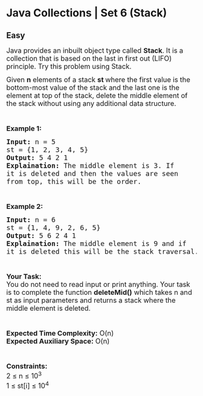 # Java Collections | Set 6 (Stack)
## Easy 
<div class="problem-statement">
                <p></p><p><span style="font-size:18px">Java provides an inbuilt object type called&nbsp;<strong>Stack</strong>. It is a collection that is based on the last in first out (LIFO) principle. Try this problem using Stack.&nbsp;</span></p>

<p><span style="font-size:18px">Given <strong>n</strong> elements of a stack <strong>st </strong>where the first value is the bottom-most value of the stack and the last one is the element at top of the stack, delete the middle element of the stack without using any additional data structure.</span></p>

<p>&nbsp;</p>

<p><strong><span style="font-size:18px">Example 1:</span></strong></p>

<pre><span style="font-size:18px"><strong>Input:</strong> n = 5
st = {1, 2, 3, 4, 5}
<strong>Output:</strong> 5 4 2 1
<strong>Explaination:</strong> The middle element is 3. If 
it is deleted and then the values are seen 
from top, this will be the order.</span></pre>

<p>&nbsp;</p>

<p><strong><span style="font-size:18px">Example 2:</span></strong></p>

<pre><span style="font-size:18px"><strong>Input:</strong> n = 6
st = {1, 4, 9, 2, 6, 5}
<strong>Output:</strong> 5 6 2 4 1
<strong>Explaination:</strong> The middle element is 9 and if 
it is deleted this will be the stack traversal. </span></pre>

<p>&nbsp;</p>

<p><span style="font-size:18px"><strong>Your Task:</strong><br>
You do not need to read input or print anything. Your task is to complete the function <strong>deleteMid()</strong> which takes n and st as input parameters and returns a stack where the middle element is deleted.</span></p>

<p>&nbsp;</p>

<p><span style="font-size:18px"><strong>Expected Time Complexity:</strong> O(n)<br>
<strong>Expected Auxiliary Space:</strong> O(n)</span></p>

<p>&nbsp;</p>

<p><span style="font-size:18px"><strong>Constraints:</strong><br>
2 ≤ n ≤ 10<sup>3</sup><br>
1 ≤ st[i] ≤ 10<sup>4</sup>&nbsp; &nbsp;</span></p>
 <p></p>
            </div>
